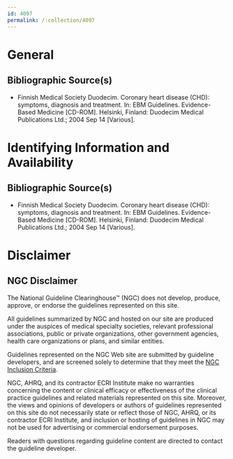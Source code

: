 ```yaml
---
id: 4097
permalink: /:collection/4097
---
```


# General

## Bibliographic Source(s)

- Finnish Medical Society Duodecim. Coronary heart disease (CHD): symptoms, diagnosis and treatment. In: EBM Guidelines. Evidence-Based Medicine [CD-ROM]. Helsinki, Finland: Duodecim Medical Publications Ltd.; 2004 Sep 14 [Various].

# Identifying Information and Availability

## Bibliographic Source(s)

- Finnish Medical Society Duodecim. Coronary heart disease (CHD): symptoms, diagnosis and treatment. In: EBM Guidelines. Evidence-Based Medicine [CD-ROM]. Helsinki, Finland: Duodecim Medical Publications Ltd.; 2004 Sep 14 [Various].

# Disclaimer

## NGC Disclaimer

The National Guideline Clearinghouse™ (NGC) does not develop, produce, approve, or endorse the guidelines represented on this site.

All guidelines summarized by NGC and hosted on our site are produced under the auspices of medical specialty societies, relevant professional associations, public or private organizations, other government agencies, health care organizations or plans, and similar entities.

Guidelines represented on the NGC Web site are submitted by guideline developers, and are screened solely to determine that they meet the [NGC Inclusion Criteria](/help-and-about/summaries/inclusion-criteria).

NGC, AHRQ, and its contractor ECRI Institute make no warranties concerning the content or clinical efficacy or effectiveness of the clinical practice guidelines and related materials represented on this site. Moreover, the views and opinions of developers or authors of guidelines represented on this site do not necessarily state or reflect those of NGC, AHRQ, or its contractor ECRI Institute, and inclusion or hosting of guidelines in NGC may not be used for advertising or commercial endorsement purposes.

Readers with questions regarding guideline content are directed to contact the guideline developer.


